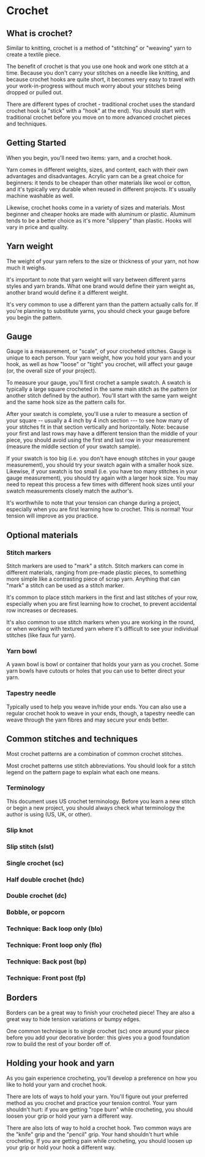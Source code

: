 # Crochet 

## What is crochet?
Similar to knitting, crochet is a method of "stitching" or "weaving" yarn to create a textile piece. 

The benefit of crochet is that you use one hook and work one stitch at a time. Because you don't carry your stitches on a needle like knitting, and because crochet hooks are quite short, it becomes very easy to travel with your work-in-progress without much worry about your stitches being dropped or pulled out. 

There are different types of crochet - traditional crochet uses the standard crochet hook (a "stick" with a "hook" at the end). You should start with traditional crochet before you move on to more advanced crochet pieces and techniques. 


## Getting Started
When you begin, you'll need two items: yarn, and a crochet hook.

Yarn comes in different weights, sizes, and content, each with their own advantages and disadvantages. Acrylic yarn can be a great choice for beginners: it tends to be cheaper than other materials like wool or cotton, and it's typically very durable when reused in different projects. It's usually machine washable as well.

Likewise, crochet hooks come in a variety of sizes and materials. Most beginner and cheaper hooks are made with aluminum or plastic. Aluminum tends to be a better choice as it's more "slippery" than plastic. Hooks will vary in price and quality. 


## Yarn weight
The weight of your yarn refers to the size or thickness of your yarn, not how much it weighs.

It's important to note that yarn weight will vary between different yarns styles and yarn brands. What one brand would define their yarn weight as, another brand would define it a different weight. 

It's very common to use a different yarn than the pattern actually calls for. If you're planning to substitute yarns, you should check your gauge before you begin the pattern. 


## Gauge
Gauge is a measurement, or "scale", of your crocheted stitches. Gauge is unique to each person. Your yarn weight, how you hold your yarn and your hook, as well as how "loose" or "tight" you crochet, will affect your gauge (or, the overall size of your project). 
 
To measure your gauge, you'll first crochet a sample swatch. A swatch is typically a large square crocheted in the same main stitch as the pattern (or another stitch defined by the author). You'll start with the same yarn weight and the same hook size as the pattern calls for. 

After your swatch is complete, you'll use a ruler to measure a section of your square -- usually a 4 inch by 4 inch section --- to see how many of your stitches fit in that section vertically and horizontally. Note: because your first and last rows may have a different tension than the middle of your piece, you should avoid using the first and last row in your measurement (measure the middle section of your swatch sample). 

If your swatch is too big (i.e. you don't have enough stitches in your gauge measurement), you should try your swatch again with a smaller hook size. Likewise, if your swatch is too small (i.e. you have too many stitches in your gauge measurement), you should try again with a larger hook size. You may need to repeat this process a few times with different hook sizes until your swatch measurements closely match the author's.
 
It's worthwhile to note that your tension can change during a project, especially when you are first learning how to crochet. This is normal! Your tension will improve as you practice. 

## Optional materials
### Stitch markers
Stitch markers are used to "mark" a stitch. Stitch markers can come in different materials, ranging from pre-made plastic pieces, to something more simple like a contrasting piece of scrap yarn. Anything that can "mark" a stitch can be used as a stitch marker.

It's common to place stitch markers in the first and last stitches of your row, especially when you are first learning how to crochet, to prevent accidental row increases or decreases. 

It's also common to use stitch markers when you are working in the round, or when working with textured yarn where it's difficult to see your individual stitches (like faux fur yarn). 

### Yarn bowl
A yawn bowl is bowl or container that holds your yarn as you crochet. Some yarn bowls have cutouts or holes that you can use to better direct your yarn.

### Tapestry needle
Typically used to help you weave in/hide your ends. You can also use a regular crochet hook to weave in your ends, though, a tapestry needle can weave through the yarn fibres and may secure your ends better. 

## Common stitches and techniques  
Most crochet patterns are a combination of common crochet stitches. 

Most crochet patterns use stitch abbreviations. You should look for a stitch legend on the pattern page to explain what each one means. 

### Terminology
This document uses US crochet terminology. Before you learn a new stitch or begin a new project, you should always check what terminology the author is using (US, UK, or other).

### Slip knot 
### Slip stitch (slst)
### Single crochet (sc)
### Half double crochet (hdc)
### Double crochet (dc)
### Bobble, or popcorn
### Technique: Back loop only (blo)
### Technique: Front loop only (flo)
### Technique: Back post (bp)
### Technique: Front post (fp)
 
## Borders
Borders can be a great way to finish your crocheted piece! They are also a great way to hide tension variations or bumpy edges.

One common technique is to single crochet (sc) once around your piece before you add your decorative border: this gives you a good foundation row to build the rest of your border off of. 

## Holding your hook and yarn
As you gain experience crocheting, you'll develop a preference on how you like to hold your yarn and crochet hook. 

There are lots of ways to hold your yarn. You'll figure out your preferred method as you crochet and practice your tension control. Your yarn shouldn't hurt: if you are getting "rope burn" while crocheting, you should loosen your grip or hold your yarn a different way.

There are also lots of way to hold a crochet hook. Two common ways are the "knife" grip and the "pencil" grip. Your hand shouldn't hurt while crocheting. If you are getting pain while crocheting, you should loosen up your grip or hold your hook a different way.  
 








